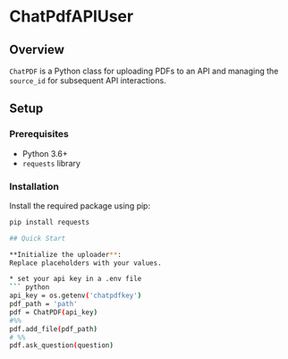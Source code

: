 # ChatPdfAPIUser

## Overview
`ChatPDF` is a Python class for uploading PDFs to an API and managing the `source_id` for subsequent API interactions.

## Setup

### Prerequisites
- Python 3.6+
- `requests` library

### Installation
Install the required package using pip:
   ```bash
   pip install requests

## Quick Start

**Initialize the uploader**:
   Replace placeholders with your values.

* set your api key in a .env file
``` python
api_key = os.getenv('chatpdfkey')
pdf_path = 'path'
pdf = ChatPDF(api_key)
#%%
pdf.add_file(pdf_path)
# %%
pdf.ask_question(question)

